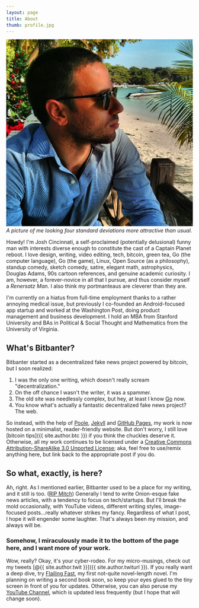 ```yaml
---
layout: page
title: About
thumb: profile.jpg
---
```


![My ugly mug](/assets/profile.jpg)
*A picture of me looking four standard deviations more attractive than usual.*

Howdy! I'm Josh Cincinnati, a self-proclaimed (potentially delusional) funny man with interests diverse enough to constitute the cast of a Captain Planet reboot. I love design, writing, video editing, tech, bitcoin, green tea, Go (the computer language), Go (the game), Linux, Open Source (as a philosophy), standup comedy, sketch comedy, satire, elegant math, astrophysics, Douglas Adams, 90s cartoon references, and genuine academic curiosity. I am, however, a forever-novice in all that I pursue, and thus consider myself a *Renersatz Man.* I also think my portmanteaus are cleverer than they are.

I'm currently on a hiatus from full-time employment thanks to a rather annoying medical issue, but previously I co-founded an Android-focused app startup and worked at the Washington Post, doing product management and business development. I hold an MBA from Stanford University and BAs in Political &amp; Social Thought and Mathematics from the University of Virginia.

## What's Bitbanter?

Bitbanter started as a decentralized fake news project powered by bitcoin, but I soon realized:

1. I was the only one writing, which doesn't really scream "decentralization."
2. On the off chance I wasn't the writer, it was a spammer.
3. The old site was needlessly complex, but hey, at least I know [Go](http://golang.org) now.
4. You know what's actually a fantastic decentralized fake news project? The web.

So instead, with the help of [Poole](https://github.com/poole), [Jekyll](http://jekyllrb.com) and [GitHub Pages](https://pages.github.com), my work is now hosted on a minimalist, reader-friendly website. But don't worry, I still love [bitcoin tips]({{ site.author.btc }}) if you think the chuckles deserve it. Otherwise, all my work continues to be licensed under a [Creative Commons Attribution-ShareAlike 3.0 Unported License]("http://creativecommons.org/licenses/by-sa/3.0/deed.en_US"); aka, feel free to use/remix anything here, but link back to the appropriate post if you do. 

## So what, exactly, is here?

Ah, right. As I mentioned earlier, Bitbanter used to be a place for my writing, and it still is too. ([RIP Mitch](http://en.wikiquote.org/wiki/Mitch_Hedberg)) Generally I tend to write Onion-esque fake news articles, with a tendency to focus on tech/startups. But I'll break the mold occasionally, with YouTube videos, different writing styles, image-focused posts...really whatever strikes my fancy. Regardless of what I post, I hope it will engender some laughter. That's always been my mission, and always will be.

### Somehow, I miraculously made it to the bottom of the page here, and I want more of your work.

Wow, really? Okay, it's your cyber-rodeo. For my micro-musings, check out my tweets [@{{ site.author.twit }}]({{ site.author.twiturl }}). If you really want a deep dive, try [Flailing Fast](http://flailfast.com), my first not-quite novel-length novel. I'm planning on writing a second book soon, so keep your eyes glued to the tiny screen in front of you for updates. Otherwise, you can also peruse my [YouTube Channel](https://www.youtube.com/channel/UCUvzKxe7XmTgcj5TyyZK_Ow), which is updated less frequently (but I hope that will change soon).
